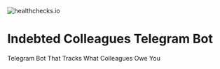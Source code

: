 ![healthchecks.io](https://img.shields.io/endpoint?label=Indebted%20Colleagues&style=flat-square&url=https%3A%2F%2Fhealthchecks.io%2Fbadge%2F396c7d03-faf7-4562-9f83-1194d0%2FFvpTwwzZ%2FIndebtedColleagues.shields)

# Indebted Colleagues Telegram Bot

Telegram Bot That Tracks What Colleagues Owe You
